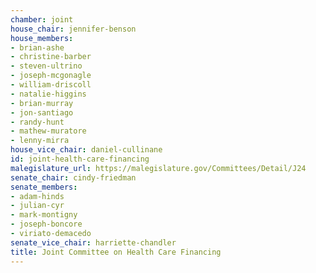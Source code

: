 ```yaml
---
chamber: joint
house_chair: jennifer-benson
house_members:
- brian-ashe
- christine-barber
- steven-ultrino
- joseph-mcgonagle
- william-driscoll
- natalie-higgins
- brian-murray
- jon-santiago
- randy-hunt
- mathew-muratore
- lenny-mirra
house_vice_chair: daniel-cullinane
id: joint-health-care-financing
malegislature_url: https://malegislature.gov/Committees/Detail/J24
senate_chair: cindy-friedman
senate_members:
- adam-hinds
- julian-cyr
- mark-montigny
- joseph-boncore
- viriato-demacedo
senate_vice_chair: harriette-chandler
title: Joint Committee on Health Care Financing
---
```

